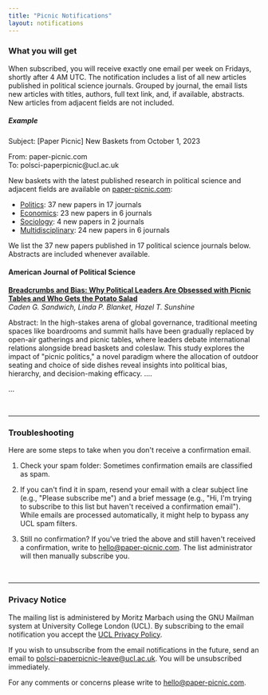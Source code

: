 ```yaml
---
title: "Picnic Notifications"
layout: notifications
---
```



### What you will get ###

When subscribed, you will receive exactly one email per week on Fridays, shortly after 4 AM UTC. The notification includes a list of all new articles published in political science journals. Grouped by journal, the email lists new articles with titles, authors, full text link, and, if available, abstracts. New articles from adjacent fields are not included. 

##### Example 

<div class="card">
  <div class="card-body">

Subject: [Paper Picnic] New Baskets from October 1, 2023
<p>From: paper-picnic.com<polsci-paperpicnic@ucl.ac.uk><br>
To: polsci-paperpicnic@ucl.ac.uk</p>

<p>New baskets with the latest published research in political science and adjacent fields are available on <a href=".">paper-picnic.com</a>:</p>
<ul>
<li><a href="./politics">Politics</a>: 37 new papers in 17 journals</li>
<li><a href="./economics">Economics</a>: 23 new papers in 6 journals</li>
<li><a href="./sociology">Sociology</a>: 4 new papers in 2 journals</li>
<li><a href="./multidisciplinary">Multidisciplinary</a>: 24 new papers in 6 journals</li>
</ul>
<p>We list the 37 new papers published in 17 political science journals below. Abstracts are included whenever available.</p>

<h4>American Journal of Political Science</h4>
<p><strong><a href="">Breadcrumbs and Bias: Why Political Leaders Are Obsessed with Picnic Tables and Who Gets the Potato Salad</a></strong><br>
<em>Caden G. Sandwich, Linda P. Blanket, Hazel T. Sunshine</em></p>
<p>Abstract: In the high-stakes arena of global governance, traditional meeting spaces like boardrooms and summit halls have been gradually replaced by open-air gatherings and picnic tables, where leaders debate international relations alongside bread baskets and coleslaw. This study explores the impact of "picnic politics," a novel paradigm where the allocation of outdoor seating and choice of side dishes reveal insights into political bias, hierarchy, and decision-making efficacy. ....</p>

...
</div>
</div>
<br>
<hr>

### Troubleshooting ###

Here are some steps to take when you don't receive a confirmation email. 

1. Check your spam folder: Sometimes confirmation emails are classified as spam. 

2. If you can't find it in spam, resend your email with a clear subject line (e.g., "Please subscribe me") and a brief message (e.g., "Hi, I'm trying to subscribe to this list but haven't received a confirmation email"). While emails are processed automatically, it might help to bypass any UCL spam filters.

3. Still no confirmation? If you've tried the above and still haven't received a confirmation, write to <a href="mailto:hello@paper-picnic.com">hello@paper-picnic.com</a>. The list administrator will then manually subscribe you.


<br>
<hr>

### Privacy Notice ###

The mailing list is administered by Moritz Marbach using the GNU Mailman system at University College London (UCL). By subscribing to the email notification you accept the <a href="https://www.ucl.ac.uk/legal-services/privacy/general-privacy-notice">UCL Privacy Policy</a>. 

If you wish to unsubscribe from the email notifications in the future, send an email to <a href="mailto:polsci-paperpicnic-leave@ucl.ac.uk">polsci-paperpicnic-leave@ucl.ac.uk</a>. You will be unsubscribed immediately.

For any comments or concerns please write to <a href="mailto:hello@paper-picnic.com">hello@paper-picnic.com</a>.

